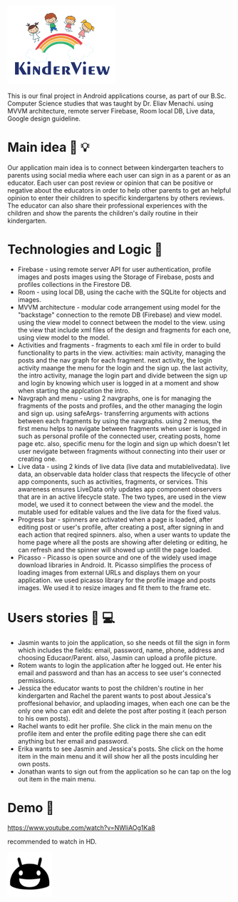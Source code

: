 <img src="kinderlogo.png">

This is our final project in Android applications course, as part of our B.Sc. Computer Science studies that was taught by Dr. Eliav Menachi.
using MVVM architecture, remote server Firebase, Room local DB, Live data, Google design guideline.

# Main idea :circus_tent: :bulb: 
Our application main idea is to connect between kindergarten teachers to parents using social media where each user can sign in as a parent or as an educator.
Each user can post review or opinion that can be positive or negative about the educators in order to help other parents to get an helpful opinion to enter their
children to specific kindergartens by others reviews. The educator can also share their professional experiences with the children and show the parents the children's
daily routine in their kindergarten.

# Technologies and Logic :construction_worker:
- Firebase - using remote server API for user authentication, profile images and posts images using the Storage of Firebase, posts and profiles collections in the Firestore DB.
- Room - using local DB, using the cache with the SQLite for objects and images.
- MVVM architecture - modular code arrangement using model for the "backstage" connection to the remote DB (Firebase) and view model. using the view model to connect between the
  model to the view. using the view that include xml files of the design and fragments for each one, using view model to the model.
- Activities and fragments - fragments to each xml file in order to build functionality to parts in the view. activities: main activity, managing the posts and the nav graph for each fragment.
  next activity, the login activity maange the menu for the login and the sign up.
  the last activity, the intro activity, manage the login part and divide between the sign up and login by knowing which user is logged in at a moment and show when starting the
  applcation the intro.
- Navgraph and menu - using 2 navgraphs, one is for managing the fragments of the posts and profiles, and the other managing the login and sign up. using safeArgs- transferring
  arguments with actions between each fragments by using the navgraphs. using 2 menus, the first menu helps to navigate between fragments when user is logged in such as personal profile of the
  connected user, creating posts, home page etc. also, specific menu for the login and sign up which doesn't let user nevigate between fragments without connecting into their user
  or creating one.
 - Live data - using 2 kinds of live data (live data and mutablelivedata). live data,  an observable data holder class that respects the lifecycle of other app components, such as activities, fragments, or services. 
 This awareness ensures LiveData only updates app component observers that are in an active lifecycle state. The two types, are used in the view model, we used it to connect 
 between the view and the model. the mutable used for editable values and the live data for the fixed valus.
 - Progress bar - spinners are activated when a page is loaded, after editing post or user's profile, after creating a post, after signing in and each action that reqired spinners.
 also, when a user wants to update the home page where all the posts are showing after deleting or editing, he can refresh and the spinner will showed up untill the page loaded.
 - Picasso - Picasso is open source and one of the widely used image download libraries in Android. It. Picasso simplifies the process of loading images from external URLs and 
 displays them on your application. we used picasso library for the profile image and posts images. We used it to resize images and fit them to the frame etc.
 
 # Users stories :closed_book: :computer:
  - Jasmin wants to join the application, so she needs ot fill the sign in form which includes the fields: email, password, name, phone, address and choosing Educaor/Parent. also,
 Jasmin can upload a profile picture.
 - Rotem wants to login the application after he logged out. He enter his email and password and than has an access to see user's connected permissions.
 - Jessica the educator wants to post the children's routine in her kindergarten and Rachel the parent wants to post about Jessica's proffesional behavior, 
 and uplaoding images, when each one can be the only one who can edit and delete the post after posting it (each person to his own posts).
 - Rachel wants to edit her profile. She click in the main menu on the profile item and enter the profile editing page there she can edit anything but her email and password.
 - Erika wants to see Jasmin and Jessica's posts. She click on the home item in the main menu and it will show her all the posts inculding her own posts.
 - Jonathan wants to sign out from the application so he can tap on the log out item in the main menu.
 
 # Demo :movie_camera:
 https://www.youtube.com/watch?v=NWliAOg1Ka8
 
 recommended to watch in HD.
 
 <img src="hr.png" width=100px, height=100px >
 
